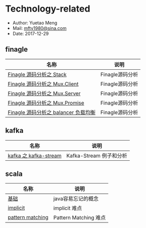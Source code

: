 # Technology-related

- Author: Yuetao Meng
- Mail: mfty1980@sina.com
- Date: 2017-12-29


## finagle

名称        | 说明
------     | ---------
[Finagle 源码分析之 Stack ](finagle/01-finagle-stack.md)  | Finagle源码分析
[Finagle 源码分析之 Mux.Client ](finagle/02-finagle-client.md)  | Finagle源码分析
[Finagle 源码分析之 Mux.Server ](finagle/03-finagle-server.md)  | Finagle源码分析
[Finagle 源码分析之 Mux.Promise ](finagle/04-finagle-promise.md)  | Finagle源码分析
[Finagle 源码分析之 balancer 负载均衡 ](finagle/05-finagle-balancer.md)  | Finagle源码分析


## kafka

名称        | 说明
------     | ---------
[kafka 之 kafka-stream ](kafka/kafka-stream.md)  | Kafka-Stream 例子和分析




## scala

名称        | 说明
------     | ---------
[基础](scala/basic.md)  | java容易忘记的概念
[implicit](scala/Implicit.md)  | implicit 难点
[pattern matching](scala/PatternMatching.md)  | Pattern Matching 难点
